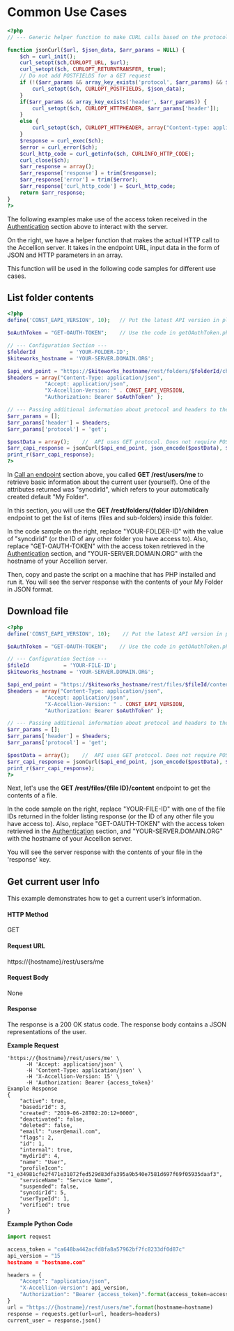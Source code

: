 # Common Use Cases
```php
<?php
// --- Generic helper function to make CURL calls based on the protocol --- 

function jsonCurl($url, $json_data, $arr_params = NULL) {
	$ch = curl_init();
	curl_setopt($ch,CURLOPT_URL, $url);
	curl_setopt($ch, CURLOPT_RETURNTRANSFER, true);
	// Do not add POSTFIELDS for a GET request
	if (!($arr_params && array_key_exists('protocol', $arr_params) && $arr_params['protocol'] == 'get')) {
		curl_setopt($ch, CURLOPT_POSTFIELDS, $json_data);
	}
	if($arr_params && array_key_exists('header', $arr_params)) {
		curl_setopt($ch, CURLOPT_HTTPHEADER, $arr_params['header']);
	}
	else {
		curl_setopt($ch, CURLOPT_HTTPHEADER, array("Content-type: application/json"));
	}
	$response = curl_exec($ch);
	$error = curl_error($ch);
	$curl_http_code = curl_getinfo($ch, CURLINFO_HTTP_CODE);
	curl_close($ch);
	$arr_response = array();
	$arr_response['response'] = trim($response);
	$arr_response['error'] = trim($error);
	$arr_response['curl_http_code'] = $curl_http_code;
	return $arr_response;
}
?>
```
The following examples make use of the access token received in the [Authentication](#authentication) section above to interact with the server.

On the right, we have a helper function that makes the actual HTTP call to the Accellion server. It takes in the endpoint URL, input data in the form of JSON and HTTP parameters in an array.

This function will be used in the following code samples for different use cases.

## List folder contents
```php
<?php
define('CONST_EAPI_VERSION', 10);	// Put the latest API version in place of 9

$oAuthToken = "GET-OAUTH-TOKEN";	// Use the code in getOAuthToken.php to get the token

// --- Configuration Section ---
$folderId 			= 'YOUR-FOLDER-ID';
$kiteworks_hostname = 'YOUR-SERVER.DOMAIN.ORG';

$api_end_point = "https://$kiteworks_hostname/rest/folders/$folderId/children?deleted=false";
$headers = array("Content-Type: application/json",
			"Accept: application/json",
			"X-Accellion-Version: " . CONST_EAPI_VERSION,
			"Authorization: Bearer $oAuthToken" );

// --- Passing additional information about protocol and headers to the generic helper function --- 
$arr_params = [];
$arr_params['header'] = $headers;
$arr_params['protocol'] = 'get';

$postData = array();	//	API uses GET protocol. Does not require POST data. Initializing for the generic helper function
$arr_capi_response = jsonCurl($api_end_point, json_encode($postData), $arr_params);
print_r($arr_capi_response);
?>
```

In [Call an endpoint](#call-an-endpoint) section above, you called **GET /rest/users/me** to retrieve basic information about the current user (yourself). One of the attributes returned was "syncdirId", which refers to your automatically created default "My Folder".

In this section, you will use the **GET /rest/folders/{folder ID}/children** endpoint to get the list of items (files and sub-folders) inside this folder.

In the code sample on the right, replace "YOUR-FOLDER-ID" with the value of "syncdirId" (or the ID of any other folder you have access to). Also, replace "GET-OAUTH-TOKEN" with the access token retrieved in the [Authentication](#authentication) section, and "YOUR-SERVER.DOMAIN.ORG" with the hostname of your Accellion server.

Then, copy and paste the script on a machine that has PHP installed and run it. You will see the server response with the contents of your My Folder in JSON format.

## Download file
```php
<?php
define('CONST_EAPI_VERSION', 10);    // Put the latest API version in place of 9

$oAuthToken = "GET-OAUTH-TOKEN";    // Use the code in getOAuthToken.php to get the token

// --- Configuration Section ---
$fileId           = 'YOUR-FILE-ID';
$kiteworks_hostname = 'YOUR-SERVER.DOMAIN.ORG';

$api_end_point = "https://$kiteworks_hostname/rest/files/$fileId/content";
$headers = array("Content-Type: application/json",
            "Accept: application/json",
            "X-Accellion-Version: " . CONST_EAPI_VERSION,
            "Authorization: Bearer $oAuthToken" );

// --- Passing additional information about protocol and headers to the generic helper function --- 
$arr_params = [];
$arr_params['header'] = $headers;
$arr_params['protocol'] = 'get';

$postData = array();    //  API uses GET protocol. Does not require POST data. Initializing for the generic helper function
$arr_capi_response = jsonCurl($api_end_point, json_encode($postData), $arr_params);
print_r($arr_capi_response);
?>
```

Next, let's use the **GET /rest/files/{file ID}/content** endpoint to get the contents of a file.

In the code sample on the right, replace "YOUR-FILE-ID" with one of the file IDs returned in the folder listing response (or the ID of any other file you have access to). Also, replace "GET-OAUTH-TOKEN" with the access token retrieved in the [Authentication](#authentication) section, and "YOUR-SERVER.DOMAIN.ORG" with the hostname of your Accellion server.

You will see the server response with the contents of your file in the 'response' key.

## Get current user Info
This example demonstrates how to get a current user’s information.
#### HTTP Method
GET
#### Request URL
https://{hostname}/rest/users/me
#### Request Body
None
#### Response
The response is a 200 OK status code. The response body contains a JSON representations of the user.  

**Example Request**  

```curl
'https://{hostname}/rest/users/me' \
      -H 'Accept: application/json' \
      -H 'Content-Type: application/json' \
      -H 'X-Accellion-Version: 15' \
      -H 'Authorization: Bearer {access_token}'
Example Response
{
    "active": true,
    "basedirId": 3,
    "created": "2019-06-28T02:20:12+0000",
    "deactivated": false,
    "deleted": false,
    "email": "user@email.com",
    "flags": 2,
    "id": 1,
    "internal": true,
    "mydirId": 4,
    "name": "User",
    "profileIcon": "1_e34981cfe2f471e31072fed529d83dfa395a9b540e7581d697f69f05935daaf3",
    "serviceName": "Service Name",
    "suspended": false,
    "syncdirId": 5,
    "userTypeId": 1,
    "verified": true
}
```

**Example Python Code**
```python
import request

access_token = "ca648ba442acfd8fa8a57962bf7fc8233df0d87c"
api_version = "15
hostname = "hostname.com"

headers = {
    "Accept": "application/json",
    "X-Accellion-Version": api_version,
    "Authorization": "Bearer {access_token}".format(access_token=access_token)
}
url = "https://{hostname}/rest/users/me".format(hostname=hostname)
response = requests.get(url=url, headers=headers)
current_user = response.json()
```
